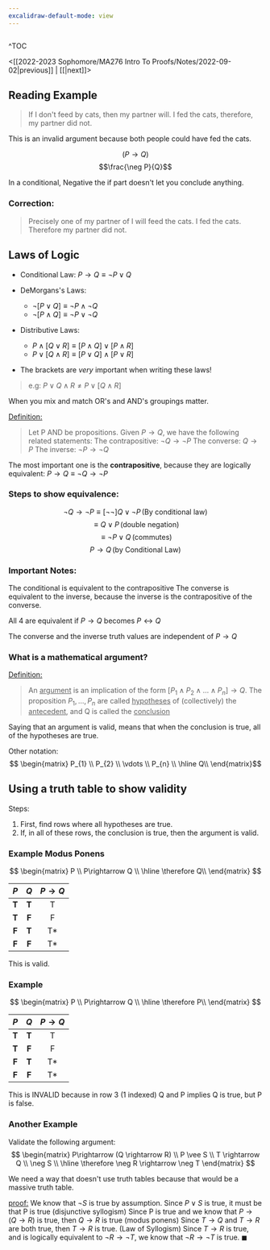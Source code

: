 ```yaml
---
excalidraw-default-mode: view
---
```



```toc

```

^TOC

<[[2022-2023 Sophomore/MA276 Intro To Proofs/Notes/2022-09-02|previous]] | [[|next]]>

## Reading Example

> If I don't feed by cats, then my partner will. 
> I fed the cats, therefore, my partner did not.

This is an invalid argument because both people could have fed the cats.

$$(P\rightarrow Q)$$
$$\frac{\neg P}{Q}$$

In a conditional, Negative the if part doesn't let you conclude anything.

### Correction:
>Precisely one of my partner of I will feed the cats.
>I fed the cats.
>Therefore my partner did not.

## Laws of Logic
- Conditional Law: $P \rightarrow Q \equiv \neg P \vee Q$
- DeMorgans's Laws:
	- $\neg [P \vee Q] \equiv \neg P \wedge \neg Q$
	- $\neg [P \wedge Q] \equiv \neg P \vee \neg Q$
- Distributive Laws:
	- $P \wedge [Q \vee R] \equiv [P \wedge Q] \vee [P \wedge R]$
	- $P\vee [Q\wedge R] \equiv [P \vee Q]\wedge[P\vee R]$

- The brackets are *very* important when writing these laws!

>e.g:  $P \vee Q \wedge R \neq P \vee [Q \wedge R]$

When you mix and match OR's and AND's groupings matter.


<u>Definition:</u>
> Let P AND  be propositions. Given $P\rightarrow Q$, we have the following related statements:
> The contrapositive: $\neg Q \rightarrow \neg P$
> The converse: $Q \rightarrow P$
> The inverse: $\neg P \rightarrow \neg Q$

The most important one is the **contrapositive**, because they are logically equivalent: $P\rightarrow Q \equiv \neg Q\rightarrow \neg P$

### Steps to show equivalence: 
$$\neg Q \rightarrow \neg P \equiv [\neg\neg]Q \vee \neg P\,
 \text{(By conditional law)}$$
$$\equiv Q\vee P\,\text{(double negation)}$$
$$\equiv \neg P\vee Q\,\text{(commutes)}$$
$$P \rightarrow Q\,\text{(by Conditional Law)}$$

### Important Notes:
The conditional is equivalent to the contrapositive
The converse is equivalent to the inverse, because the inverse is the contrapositive of the converse.

All 4 are equivalent if $P\rightarrow Q$ becomes $P \leftrightarrow Q$

The converse and the inverse truth values are independent of $P\rightarrow Q$


### What is a mathematical argument?
<u>Definition:</u>
> An <u>argument</u> is an implication of the form $[P_1\wedge P_2\wedge ... \wedge P_n] \rightarrow Q$.
> The proposition $P_1,...,P_n$ are called <u>hypotheses</u> of (collectively) the <u>antecedent</u>, and Q is called the <u>conclusion</u>

Saying that an argument is valid, means that when the conclusion is true, all of the hypotheses are true.

Other notation: $$
\begin{matrix}
           P_{1} \\
           P_{2} \\
           \vdots \\
           P_{n} \\
           \hline 
           Q\\
         \end{matrix}$$

## Using a truth table to show validity

Steps:
1. First, find rows where all hypotheses are true.
2. If, in all of these rows, the conclusion is true, then the argument is valid.

### Example Modus Ponens

$$
\begin{matrix}
           P \\
           P\rightarrow Q \\
           \hline 
           \therefore Q\\
         \end{matrix}
$$

| $P$ | $Q$ | $P \rightarrow Q$  |
|:---:| :----: | :----: | 
| **T** | **T** | T | 
| **T** | **F** |  F |
| **F** | **T** | T* | 
| **F** | **F** | T* | 

This is valid.

### Example
$$
\begin{matrix}
           P \\
           P\rightarrow Q \\
           \hline 
           \therefore P\\
         \end{matrix}
$$

| $P$ | $Q$ | $P \rightarrow Q$  |
|:---:| :----: | :----: | 
| **T** | **T** | T | 
| **T** | **F** |  F |
| **F** | **T** | T* | 
| **F** | **F** | T* | 

This is INVALID because in row 3 (1 indexed) Q and P implies Q is true, but P is false. 

### Another Example
Validate the following argument:
$$
\begin{matrix}
		P\rightarrow (Q \rightarrow R) \\
		P \vee S \\
		T \rightarrow Q \\
		\neg S \\
		\hline
		\therefore \neg R \rightarrow \neg T
\end{matrix}
$$

We need a way that doesn't use truth tables because that would be a massive truth table.

<u>proof:</u> We know that $\neg S$ is true by assumption. Since $P \vee S$ is true, it must be that P is true (disjunctive syllogism) Since P is true and we know that $P \rightarrow (Q\rightarrow R)$ is true, then $Q \rightarrow R$ is true (modus ponens) Since $T \rightarrow Q$ and $T \rightarrow R$ are both true, then $T\rightarrow R$ is true. (Law of Syllogism) Since $T \rightarrow R$ is true, and is logically equivalent to $\neg R \rightarrow \neg T$, we know that $\neg R \rightarrow \neg T$ is true. $\blacksquare$